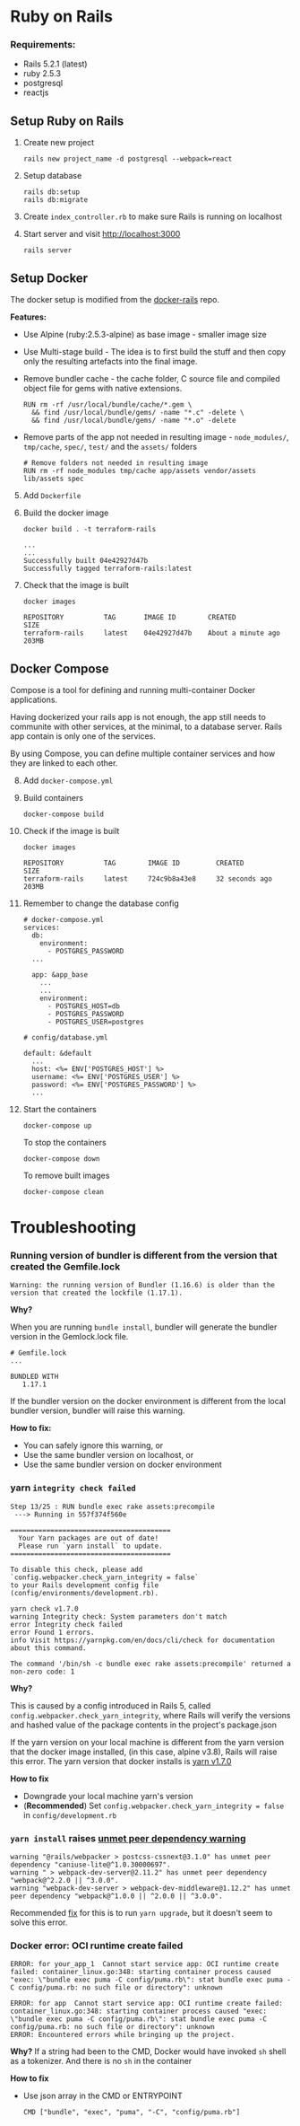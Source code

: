 # Ruby on Rails

### Requirements:
- Rails 5.2.1 (latest)
- ruby 2.5.3
- postgresql
- reactjs

## Setup Ruby on Rails

1. Create new project

    ```
    rails new project_name -d postgresql --webpack=react
    ```

2. Setup database

    ```
    rails db:setup
    rails db:migrate
    ```

3. Create `index_controller.rb` to make sure Rails is running on localhost


4. Start server and visit [http://localhost:3000](http://localhost:3000)

    ```
    rails server
    ```

## Setup Docker

The docker setup is modified from the [docker-rails](https://github.com/ledermann/docker-rails/) repo.

__Features:__

- Use Alpine (ruby:2.5.3-alpine) as base image - smaller image size
- Use Multi-stage build - The idea is to first build the stuff and then copy only the resulting artefacts into the final image.
- Remove bundler cache - the cache folder, C source file and compiled object file for gems with native extensions.

  ```
  RUN rm -rf /usr/local/bundle/cache/*.gem \
    && find /usr/local/bundle/gems/ -name "*.c" -delete \
    && find /usr/local/bundle/gems/ -name "*.o" -delete
  ```

- Remove parts of the app not needed in resulting image - `node_modules/`, `tmp/cache`, `spec/`, `test/` and the `assets/` folders

  ```
  # Remove folders not needed in resulting image
  RUN rm -rf node_modules tmp/cache app/assets vendor/assets lib/assets spec
  ```

5. Add `Dockerfile`

6. Build the docker image

    ```
    docker build . -t terraform-rails
    ```

    ```
    ...
    ...
    Successfully built 04e42927d47b
    Successfully tagged terraform-rails:latest
    ```

7. Check that the image is built

    ```
    docker images
    ```

    ```
    REPOSITORY          TAG       IMAGE ID        CREATED                SIZE
    terraform-rails     latest    04e42927d47b    About a minute ago     203MB
    ```

## Docker Compose

Compose is a tool for defining and running multi-container Docker applications.

Having dockerized your rails app is not enough, the app still needs to communite with other services, at the
minimal, to a database server. Rails app contain is only one of the services.

By using Compose, you can define multiple container services and how they are linked to each other.

8. Add `docker-compose.yml`

9. Build containers

    ```
    docker-compose build
    ```

10. Check if the image is built

    ```
    docker images
    ```

    ```
    REPOSITORY          TAG        IMAGE ID         CREATED             SIZE
    terraform-rails     latest     724c9b8a43e8     32 seconds ago      203MB
    ```

11. Remember to change the database config

    ```
    # docker-compose.yml
    services:
      db:
        environment:
          - POSTGRES_PASSWORD
      ...

      app: &app_base
        ...
        ...
        environment:
          - POSTGRES_HOST=db
          - POSTGRES_PASSWORD
          - POSTGRES_USER=postgres
    ```

    ```
    # config/database.yml

    default: &default
      ...
      host: <%= ENV['POSTGRES_HOST'] %>
      username: <%= ENV['POSTGRES_USER'] %>
      password: <%= ENV['POSTGRES_PASSWORD'] %>
      ...

    ```

12. Start the containers

    ```
    docker-compose up
    ```

    To stop the containers

    ```
    docker-compose down
    ```

    To remove built images

    ```
    docker-compose clean
    ```




# Troubleshooting

### Running version of bundler is different from the version that created the Gemfile.lock

```
Warning: the running version of Bundler (1.16.6) is older than the version that created the lockfile (1.17.1).
```
__Why?__

When you are running `bundle install`, bundler will generate the bundler version in the Gemlock.lock file.

```
# Gemfile.lock
...

BUNDLED WITH
   1.17.1
```

If the bundler version on the docker environment is different from the local bundler version,
bundler will raise this warning.

__How to fix:__

- You can safely ignore this warning, or
- Use the same bundler version on localhost, or
- Use the same bundler version on docker environment


### yarn `integrity check failed`
```
Step 13/25 : RUN bundle exec rake assets:precompile
 ---> Running in 557f374f560e

========================================
  Your Yarn packages are out of date!
  Please run `yarn install` to update.
========================================

To disable this check, please add `config.webpacker.check_yarn_integrity = false`
to your Rails development config file (config/environments/development.rb).

yarn check v1.7.0
warning Integrity check: System parameters don't match
error Integrity check failed
error Found 1 errors.
info Visit https://yarnpkg.com/en/docs/cli/check for documentation about this command.

The command '/bin/sh -c bundle exec rake assets:precompile' returned a non-zero code: 1
```

__Why?__

This is caused by a config introduced in Rails 5, called `config.webpacker.check_yarn_integrity`, where
Rails will verify the versions and hashed value of the package contents in the project's package.json

If the yarn version on your local machine is different from the yarn version that the docker image installed,
(in this case, alpine v3.8), Rails will raise this error. The yarn version that docker installs is
[yarn v1.7.0](http://dl-cdn.alpinelinux.org/alpine/v3.8/community/x86_64/yarn-1.7.0-r0.apk)

__How to fix__

- Downgrade your local machine yarn's version
- (__Recommended__) Set `config.webpacker.check_yarn_integrity = false` in `config/development.rb`

### `yarn install` raises [unmet peer dependency warning](https://github.com/rails/webpacker/issues/1078)

```
warning "@rails/webpacker > postcss-cssnext@3.1.0" has unmet peer dependency "caniuse-lite@^1.0.30000697".
warning " > webpack-dev-server@2.11.2" has unmet peer dependency "webpack@^2.2.0 || ^3.0.0".
warning "webpack-dev-server > webpack-dev-middleware@1.12.2" has unmet peer dependency "webpack@^1.0.0 || ^2.0.0 || ^3.0.0".
```

Recommended [fix](https://github.com/rails/webpacker#installation) for this is to run `yarn upgrade`, but it doesn't seem to solve this error.

### Docker error: OCI runtime create failed

```
ERROR: for your_app_1  Cannot start service app: OCI runtime create failed: container_linux.go:348: starting container process caused "exec: \"bundle exec puma -C config/puma.rb\": stat bundle exec puma -C config/puma.rb: no such file or directory": unknown

ERROR: for app  Cannot start service app: OCI runtime create failed: container_linux.go:348: starting container process caused "exec: \"bundle exec puma -C config/puma.rb\": stat bundle exec puma -C config/puma.rb: no such file or directory": unknown
ERROR: Encountered errors while bringing up the project.
```

__Why?__
If a string had been to the CMD, Docker would have invoked `sh` shell as a tokenizer. And there is no `sh`
in the container

__How to fix__
- Use json array in the CMD or ENTRYPOINT
    ```
    CMD ["bundle", "exec", "puma", "-C", "config/puma.rb"]
    ```
